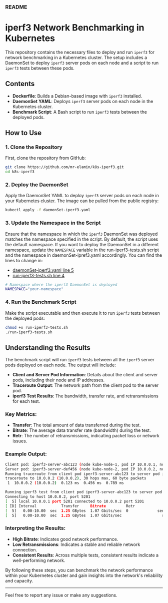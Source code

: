 ### README

# iperf3 Network Benchmarking in Kubernetes

This repository contains the necessary files to deploy and run `iperf3` for network benchmarking in a Kubernetes cluster. The setup includes a DaemonSet to deploy `iperf3` server pods on each node and a script to run `iperf3` tests between these pods.

## Contents

- **Dockerfile**: Builds a Debian-based image with `iperf3` installed.
- **DaemonSet YAML**: Deploys `iperf3` server pods on each node in the Kubernetes cluster.
- **Benchmark Script**: A Bash script to run `iperf3` tests between the deployed pods.

## How to Use

### 1. Clone the Repository

First, clone the repository from GitHub:

```sh
git clone https://github.com/mr-elamin/k8s-iperf3.git
cd k8s-iperf3
```

### 2. Deploy the DaemonSet

Apply the DaemonSet YAML to deploy `iperf3` server pods on each node in your Kubernetes cluster. The image can be pulled from the public registry:

```sh
kubectl apply -f daemonSet-iperf3.yaml
```

### 3. Update the Namespace in the Script

Ensure that the namespace in which the `iperf3` DaemonSet was deployed matches the namespace specified in the script. By default, the script uses the default namespace. If you want to deploy the DaemonSet in a different namespace, update the `NAMESPACE` variable in the run-iperf3-tests.sh script and the namespace in daemonSet-ipref3.yaml accordingly. You can find the lines to change in:

- [daemonSet-iperf3.yaml line 5](https://github.com/mr-elamin/k8s-iperf3/blob/main/daemonSet-iperf3.yaml#L5)
- [run-iperf3-tests.sh line 4](https://github.com/mr-elamin/k8s-iperf3/blob/main/run-iperf3-tests.sh#L4)

```bash
# Namespace where the iperf3 DaemonSet is deployed
NAMESPACE="your-namespace"
```

### 4. Run the Benchmark Script

Make the script executable and then execute it to run `iperf3` tests between the deployed pods:

```sh
chmod +x run-iperf3-tests.sh
./run-iperf3-tests.sh
```

## Understanding the Results

The benchmark script will run `iperf3` tests between all the `iperf3` server pods deployed on each node. The output will include:

- **Client and Server Pod Information**: Details about the client and server pods, including their node and IP addresses.
- **Traceroute Output**: The network path from the client pod to the server pod.
- **iperf3 Test Results**: The bandwidth, transfer rate, and retransmissions for each test.

### Key Metrics:

- **Transfer**: The total amount of data transferred during the test.
- **Bitrate**: The average data transfer rate (bandwidth) during the test.
- **Retr**: The number of retransmissions, indicating packet loss or network issues.

### Example Output:

```sh
Client pod: iperf3-server-abc123 (node kube-node-1, pod IP 10.0.0.1, node IP 192.168.1.1)
Server pod: iperf3-server-def456 (node kube-node-2, pod IP 10.0.0.2, node IP 192.168.1.2)
Running traceroute from client pod iperf3-server-abc123 to server pod iperf3-server-def456 (pod IP: 10.0.0.2)
traceroute to 10.0.0.2 (10.0.0.2), 30 hops max, 60 byte packets
 1  10.0.0.2 (10.0.0.2)  0.123 ms  0.456 ms  0.789 ms

Running iperf3 test from client pod iperf3-server-abc123 to server pod iperf3-server-def456 (pod IP: 10.0.0.2)
Connecting to host 10.0.0.2, port 5201
[  5] local 10.0.0.1 port 5201 connected to 10.0.0.2 port 5201
[ ID] Interval           Transfer     Bitrate         Retr
[  5]   0.00-10.00  sec  1.25 GBytes  1.07 Gbits/sec  0             sender
[  5]   0.00-10.00  sec  1.25 GBytes  1.07 Gbits/sec                  receiver
```

### Interpreting the Results:

- **High Bitrate**: Indicates good network performance.
- **Low Retransmissions**: Indicates a stable and reliable network connection.
- **Consistent Results**: Across multiple tests, consistent results indicate a well-performing network.

By following these steps, you can benchmark the network performance within your Kubernetes cluster and gain insights into the network's reliability and capacity.

---

Feel free to report any issue or make any suggestions.
